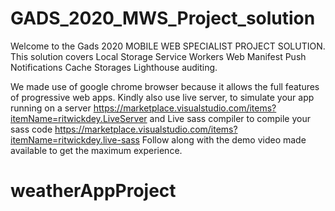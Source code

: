 # GADS_2020_MWS_Project_solution

Welcome to the Gads 2020 MOBILE WEB SPECIALIST PROJECT SOLUTION.
This solution covers
    Local Storage
    Service Workers
    Web Manifest
    Push Notifications
    Cache Storages
    Lighthouse auditing.
    
    
We made use of google chrome browser because it allows the full features of progressive web apps.
Kindly also use live server, to simulate your app running on a server https://marketplace.visualstudio.com/items?itemName=ritwickdey.LiveServer
and Live sass compiler to compile your sass code https://marketplace.visualstudio.com/items?itemName=ritwickdey.live-sass
Follow along with the demo video made available to get the maximum experience.
# weatherAppProject
